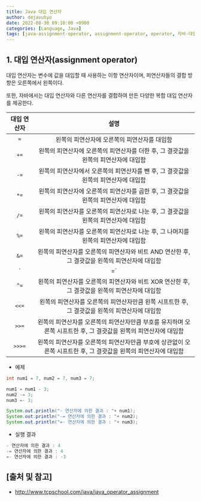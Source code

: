 ```yaml
---
title: Java 대입 연산자
author: dejavuhyo
date: 2022-08-30 09:10:00 +0900
categories: [Language, Java]
tags: [java-assignment-operator, assignment-operator, operator, 자바-대입-연산자, 대입-연산자, 연산자]
---
```


## 1. 대입 연산자(assignment operator)
대입 연산자는 변수에 값을 대입할 때 사용하는 이항 연산자이며, 피연산자들의 결합 방향은 오른쪽에서 왼쪽이다.

또한, 자바에서는 대입 연산자와 다른 연산자를 결합하여 만든 다양한 복합 대입 연산자를 제공한다.

| 대입 연산자 | 설명 |
|:---:|:---:|
| `=` | 왼쪽의 피연산자에 오른쪽의 피연산자를 대입함 |
| `+=` | 왼쪽의 피연산자에 오른쪽의 피연산자를 더한 후, 그 결괏값을 왼쪽의 피연산자에 대입함 |
| `-=` | 왼쪽의 피연산자에서 오른쪽의 피연산자를 뺀 후, 그 결괏값을 왼쪽의 피연산자에 대입함 |
| `*=` | 왼쪽의 피연산자에 오른쪽의 피연산자를 곱한 후, 그 결괏값을 왼쪽의 피연산자에 대입함 |
| `/=` | 왼쪽의 피연산자를 오른쪽의 피연산자로 나눈 후, 그 결괏값을 왼쪽의 피연산자에 대입함 |
| `%=` | 왼쪽의 피연산자를 오른쪽의 피연산자로 나눈 후, 그 나머지를 왼쪽의 피연산자에 대입함 |
| `&=` | 왼쪽의 피연산자를 오른쪽의 피연산자와 비트 AND 연산한 후, 그 결괏값을 왼쪽의 피연산자에 대입함 |
| `|=` | 왼쪽의 피연산자를 오른쪽의 피연산자와 비트 OR 연산한 후, 그 결괏값을 왼쪽의 피연산자에 대입함 |
| `^=` | 왼쪽의 피연산자를 오른쪽의 피연산자와 비트 XOR 연산한 후, 그 결괏값을 왼쪽의 피연산자에 대입함 |
| `<<=` | 왼쪽의 피연산자를 오른쪽의 피연산자만큼 왼쪽 시프트한 후, 그 결괏값을 왼쪽의 피연산자에 대입함 |
| `>>=` | 왼쪽의 피연산자를 오른쪽의 피연산자만큼 부호를 유지하며 오른쪽 시프트한 후, 그 결괏값을 왼쪽의 피연산자에 대입함 |
| `>>>=` | 왼쪽의 피연산자를 오른쪽의 피연산자만큼 부호에 상관없이 오른쪽 시프트한 후, 그 결괏값을 왼쪽의 피연산자에 대입함 |

* 예제

```java
int num1 = 7, num2 = 7, num3 = 7;

num1 = num1 - 3;
num2 -= 3;
num3 =- 3;

System.out.println("- 연산자에 의한 결과 : "+ num1);
System.out.println("-= 연산자에 의한 결과 : "+ num2);
System.out.println("=- 연산자에 의한 결과 : "+ num3);
```

* 실행 결과

```java
- 연산자에 의한 결과 : 4
-= 연산자에 의한 결과 : 4
=- 연산자에 의한 결과 : -3
```

## [출처 및 참고]
* <http://www.tcpschool.com/java/java_operator_assignment>
